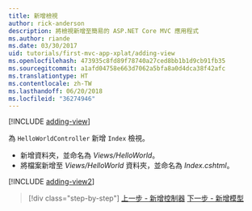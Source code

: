 ```yaml
---
title: 新增檢視
author: rick-anderson
description: 將檢視新增至簡易的 ASP.NET Core MVC 應用程式
ms.author: riande
ms.date: 03/30/2017
uid: tutorials/first-mvc-app-xplat/adding-view
ms.openlocfilehash: 473935c8fd89f78740a27ced8bb1b1d9cb91fb35
ms.sourcegitcommit: a1afd04758e663d7062a5bfa8a0d4dca38f42afc
ms.translationtype: HT
ms.contentlocale: zh-TW
ms.lasthandoff: 06/20/2018
ms.locfileid: "36274946"
---
```

[!INCLUDE [adding-view](../../includes/mvc-intro/adding_view1.md)]

為 `HelloWorldController` 新增 `Index` 檢視。

* 新增資料夾，並命名為 *Views/HelloWorld*。
* 將檔案新增至 *Views/HelloWorld* 資料夾，並命名為 *Index.cshtml*。

[!INCLUDE [adding-view2](../../includes/mvc-intro/adding_view2.md)]

> [!div class="step-by-step"]
> [上一步 - 新增控制器](adding-controller.md)
> [下一步 - 新增模型](adding-model.md)
